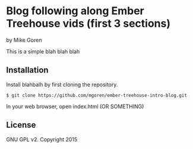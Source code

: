 Blog following along Ember Treehouse vids (first 3 sections)
============================================================

by Mike Goren

This is a simple blah blah blah

Installation
------------

Install blahbalh by first cloning the repository.  
```
$ git clone https://github.com/mgoren/ember-treehouse-intro-blog.git
```

In your web browser, open index.html (OR SOMETHING)

License
-------

GNU GPL v2. Copyright 2015
